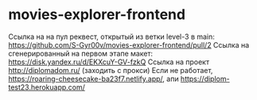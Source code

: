 # movies-explorer-frontend
Ссылка на  на пул реквест, открытый из ветки level-3 в main: https://github.com/S-Gyr00v/movies-explorer-frontend/pull/2
Ссылка на сгенерированный на первом этапе макет: https://disk.yandex.ru/d/EKXcuY-GV-fzkQ
Cсылка на проект http://diplomadom.ru/ (заходить с прокси)
Если не работает,    https://roaring-cheesecake-ba23f7.netlify.app/, апи  https://diplom-test23.herokuapp.com/